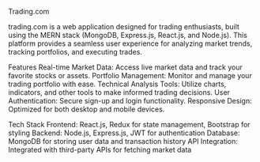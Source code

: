 Trading.com

trading.com is a web application designed for trading enthusiasts, built using the MERN stack
(MongoDB, Express.js, React.js, and Node.js). This platform provides a seamless user experience
for analyzing market trends, tracking portfolios, and executing trades.

Features
Real-time Market Data: Access live market data and track your favorite stocks or assets.
Portfolio Management: Monitor and manage your trading portfolio with ease.
Technical Analysis Tools: Utilize charts, indicators, and other tools to make informed trading decisions.
User Authentication: Secure sign-up and login functionality.
Responsive Design: Optimized for both desktop and mobile devices.

Tech Stack
Frontend: React.js, Redux for state management, Bootstrap for styling
Backend: Node.js, Express.js, JWT for authentication
Database: MongoDB for storing user data and transaction history
API Integration: Integrated with third-party APIs for fetching market data


